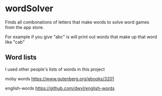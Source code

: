 # wordSolver
 Finds all combonations of letters that make words to solve word games from the app store. 
 
 For example if you give "abc" is will print out words that make up that word like "cab"
 
## Word lists

 I used other people's lists of words in this project
 
 moby words
 https://www.gutenberg.org/ebooks/3201
 
 english-words
 https://github.com/dwyl/english-words
 
 
